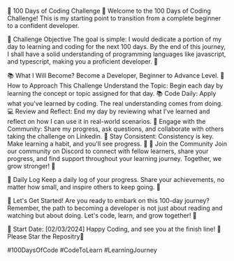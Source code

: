 🚀 100 Days of Coding Challenge 🚀
Welcome to the 100 Days of Coding Challenge! This is my starting point to transition from a complete beginner to a confident developer.

🎯 Challenge Objective
The goal is simple: I would dedicate a portion of my day to learning and coding for the next 100 days. By the end of this journey, I shall have a solid understanding of programming languages like javascript, and typescript, making you a proficient developer. 🌈

📚 What I Will Become?
Become a Developer, Beginner to Advance Level.
📖 How to Approach This Challenge
Understand the Topic: Begin each day by learning the concept or topic assigned for that day. 📚
Code Daily: Apply what you've learned by coding. The real understanding comes from doing. 💻
Review and Reflect: End my day by reviewing what I've learned and reflect on how I can use it in real-world scenarios. 🤔
Engage with the Community: Share my progress, ask questions, and collaborate with others taking the challenge on Linkedin. 👥
Stay Consistent: Consistency is key. Make learning a habit, and you'll see progress. 🌱
🤝 Join the Community
Join our community on Discord to connect with fellow learners, share your progress, and find support throughout your learning journey. Together, we grow stronger! 🌟

📝 Daily Log
Keep a daily log of your progress. Share your achievements, no matter how small, and inspire others to keep going. 💪

💪 Let's Get Started!
Are you ready to embark on this 100-day journey? Remember, the path to becoming a developer is not just about reading and watching but about doing. Let's code, learn, and grow together! 🚀

📅 Start Date: [02/03/2024]
Happy Coding, and see you at the finish line! 🏁 Please Star the Repositry🌟

#100DaysOfCode #CodeToLearn #LearningJourney
